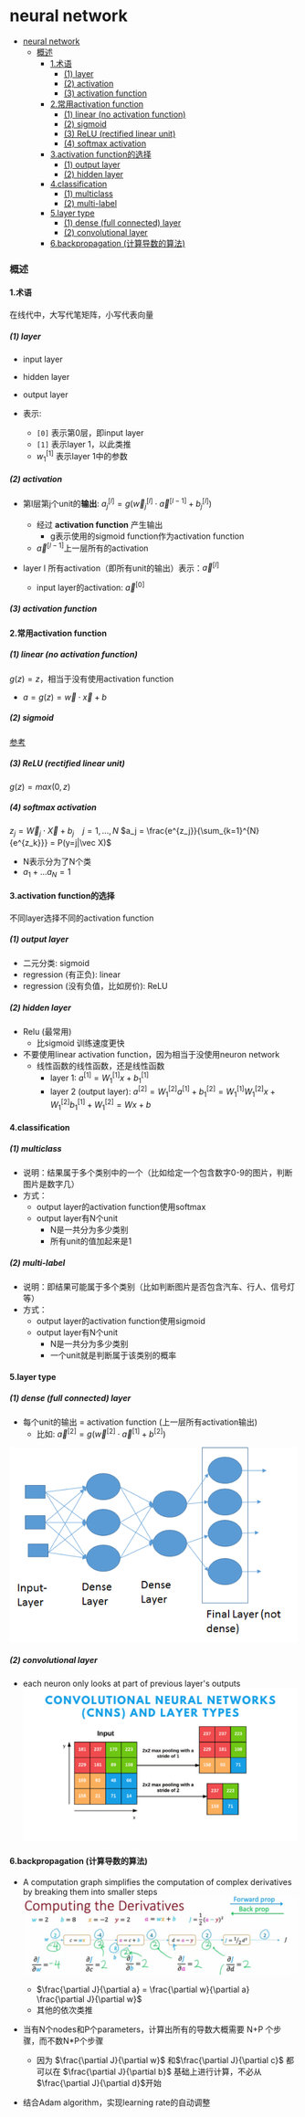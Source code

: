 # neural network


<!-- @import "[TOC]" {cmd="toc" depthFrom=1 depthTo=6 orderedList=false} -->

<!-- code_chunk_output -->

- [neural network](#neural-network)
    - [概述](#概述)
      - [1.术语](#1术语)
        - [(1) layer](#1-layer)
        - [(2) activation](#2-activation)
        - [(3) activation function](#3-activation-function)
      - [2.常用activation function](#2常用activation-function)
        - [(1) linear (no activation function)](#1-linear-no-activation-function)
        - [(2) sigmoid](#2-sigmoid)
        - [(3) ReLU (rectified linear unit)](#3-relu-rectified-linear-unit)
        - [(4) softmax activation](#4-softmax-activation)
      - [3.activation function的选择](#3activation-function的选择)
        - [(1) output layer](#1-output-layer)
        - [(2) hidden layer](#2-hidden-layer)
      - [4.classification](#4classification)
        - [(1) multiclass](#1-multiclass)
        - [(2) multi-label](#2-multi-label)
      - [5.layer type](#5layer-type)
        - [(1) dense (full connected) layer](#1-dense-full-connected-layer)
        - [(2) convolutional layer](#2-convolutional-layer)
      - [6.backpropagation (计算导数的算法)](#6backpropagation-计算导数的算法)

<!-- /code_chunk_output -->


### 概述

#### 1.术语

在线代中，大写代笔矩阵，小写代表向量

##### (1) layer
* input layer
* hidden layer
* output layer

* 表示: 
    * `[0]` 表示第0层，即input layer
    * `[1]` 表示layer 1，以此类推
    * $w_1^{[1]}$ 表示layer 1中的参数

##### (2) activation

* 第l层第j个unit的**输出**: $a_j^{[l]} = g(\vec w_j^{[l]} \cdot \vec a^{[l-1]} + b_j^{[l]})$
    * 经过 **activation function** 产生输出
        * g表示使用的sigmoid function作为activation function
    * $\vec a^{[l-1]}$上一层所有的activation

* layer l 所有activation（即所有unit的输出）表示：$\vec a^{[l]}$
    * input layer的activation: $\vec a^{[0]}$

##### (3) activation function

#### 2.常用activation function

##### (1) linear (no activation function)
$g(z) = z$，相当于没有使用activation function
* $a = g(z) = \vec w \cdot \vec x + b$

##### (2) sigmoid
[参考](../ML/overview.md)

##### (3) ReLU (rectified linear unit)

$g(z) = max(0, z)$

##### (4) softmax activation

$z_j = \vec W_j \cdot \vec X + b_j$ &ensp; $j = 1,...,N$
$a_j = \frac{e^{z_j}}{\sum_{k=1}^{N}{e^{z_k}}} = P(y=j|\vec X)$

* N表示分为了N个类
* $a_1 + ... a_N = 1$

#### 3.activation function的选择
不同layer选择不同的activation function

##### (1) output layer
* 二元分类: sigmoid
* regression (有正负): linear
* regression (没有负值，比如房价): ReLU

##### (2) hidden layer
* Relu (最常用)
    * 比sigmoid 训练速度更快
* 不要使用linear activation function，因为相当于没使用neuron network
    * 线性函数的线性函数，还是线性函数
        * layer 1: $a^{[1]} = W_1^{[1]}x + b_1^{[1]}$
        * layer 2 (output layer): $a^{[2]} = W_1^{[2]}a^{[1]} + b_1^{[2]} = W_1^{[1]}W_1^{[2]}x + W_1^{[2]}b_1^{[1]} + W_1^{[2]} = Wx + b$

#### 4.classification

##### (1) multiclass
* 说明：结果属于多个类别中的一个（比如给定一个包含数字0-9的图片，判断图片是数字几）
* 方式：
    * output layer的activation function使用softmax
    * output layer有N个unit
        * N是一共分为多少类别
        * 所有unit的值加起来是1

##### (2) multi-label
* 说明：即结果可能属于多个类别（比如判断图片是否包含汽车、行人、信号灯等）
* 方式：
    * output layer的activation function使用sigmoid
    * output layer有N个unit
        * N是一共分为多少类别
        * 一个unit就是判断属于该类别的概率

#### 5.layer type

##### (1) dense (full connected) layer
* 每个unit的输出 = activation function (上一层所有activation输出)
    * 比如: $\vec a^{[2]} = g(\vec w^{[2]} \cdot \vec a^{[1]} + b^{[2]})$

![](./imgs/overview_01.png)

##### (2) convolutional layer
* each neuron only looks at part of previous layer's outputs
![](./imgs/overview_02.png)

#### 6.backpropagation (计算导数的算法)

* A computation graph simplifies the computation of complex derivatives by breaking them into smaller steps
![](./imgs/overview_03.png)
    * $\frac{\partial J}{\partial a} = \frac{\partial w}{\partial a} \frac{\partial J}{\partial w}$
    * 其他的依次类推

* 当有N个nodes和P个parameters，计算出所有的导数大概需要 N+P 个步骤，而不数N*P个步骤

    * 因为 $\frac{\partial J}{\partial w}$ 和$\frac{\partial J}{\partial c}$ 都可以在 $\frac{\partial J}{\partial b}$ 基础上进行计算，不必从 $\frac{\partial J}{\partial d}$开始

* 结合Adam algorithm，实现learning rate的自动调整